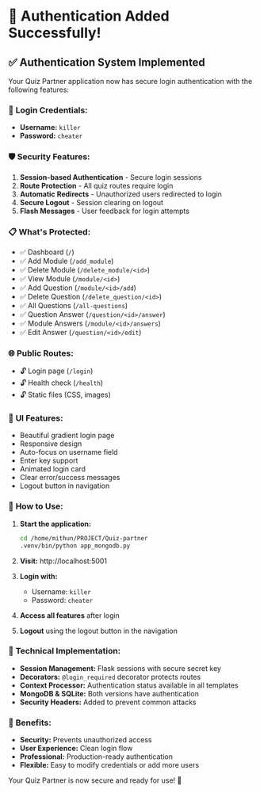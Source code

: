 # 🔐 Authentication Added Successfully!

## ✅ **Authentication System Implemented**

Your Quiz Partner application now has secure login authentication with the following features:

### 🎯 **Login Credentials:**
- **Username:** `killer`
- **Password:** `cheater`

### 🛡️ **Security Features:**
1. **Session-based Authentication** - Secure login sessions
2. **Route Protection** - All quiz routes require login
3. **Automatic Redirects** - Unauthorized users redirected to login
4. **Secure Logout** - Session clearing on logout
5. **Flash Messages** - User feedback for login attempts

### 📋 **What's Protected:**
- ✅ Dashboard (`/`)
- ✅ Add Module (`/add_module`)
- ✅ Delete Module (`/delete_module/<id>`)
- ✅ View Module (`/module/<id>`)
- ✅ Add Question (`/module/<id>/add`)
- ✅ Delete Question (`/delete_question/<id>`)
- ✅ All Questions (`/all-questions`)
- ✅ Question Answer (`/question/<id>/answer`)
- ✅ Module Answers (`/module/<id>/answers`)
- ✅ Edit Answer (`/question/<id>/edit`)

### 🌐 **Public Routes:**
- 🔓 Login page (`/login`)
- 🔓 Health check (`/health`)
- 🔓 Static files (CSS, images)

### 🎨 **UI Features:**
- Beautiful gradient login page
- Responsive design
- Auto-focus on username field
- Enter key support
- Animated login card
- Clear error/success messages
- Logout button in navigation

### 🚀 **How to Use:**

1. **Start the application:**
   ```bash
   cd /home/mithun/PROJECT/Quiz-partner
   .venv/bin/python app_mongodb.py
   ```

2. **Visit:** http://localhost:5001

3. **Login with:**
   - Username: `killer`
   - Password: `cheater`

4. **Access all features** after login

5. **Logout** using the logout button in the navigation

### 🔧 **Technical Implementation:**

- **Session Management:** Flask sessions with secure secret key
- **Decorators:** `@login_required` decorator protects routes  
- **Context Processor:** Authentication status available in all templates
- **MongoDB & SQLite:** Both versions have authentication
- **Security Headers:** Added to prevent common attacks

### 🎉 **Benefits:**
- **Security:** Prevents unauthorized access
- **User Experience:** Clean login flow
- **Professional:** Production-ready authentication
- **Flexible:** Easy to modify credentials or add more users

Your Quiz Partner is now secure and ready for use! 🎯